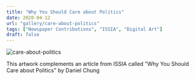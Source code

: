 ```yaml
---
title: "Why You Should Care about Politics"
date: 2020-04-12
url: "gallery/care-about-politics"
tags: ["Newspaper Contributions", "ISSIA", "Digital Art"]
draft: false
---
```


![care-about-politics](/images/post/2020/ISSIA/care-about-politics.png)

This artwork complements an article from ISSIA called "Why You Should Care about Politics" by Daniel Chung
